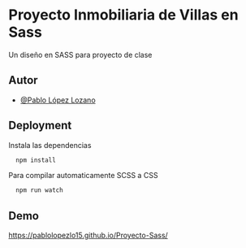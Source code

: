 
# Proyecto Inmobiliaria de Villas en Sass

Un diseño en SASS para proyecto de clase


## Autor

- [@Pablo López Lozano](https://www.github.com/pablolopezlo15)


## Deployment

Instala las dependencias

```bash
  npm install
```
Para compilar automaticamente SCSS a CSS
```bash
  npm run watch
```
## Demo

https://pablolopezlo15.github.io/Proyecto-Sass/

